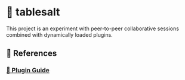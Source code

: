 # 🧂 tablesalt

This project is an experiment with peer-to-peer collaborative sessions combined with dynamically loaded plugins.

## 📖 References

### [🔌 Plugin Guide](./plugin-template/README.md)
